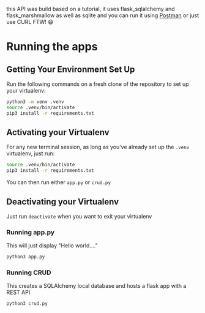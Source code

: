 this API was build based on a tutorial, it uses flask_sqlalchemy and flask_marshmallow as well as sqlite and you can run it using [Postman](https://www.getpostman.com/postman) or just use CURL FTW! :smile:

# Running the apps

## Getting Your Environment Set Up

Run the following commands on a fresh clone of the repository to set up your virtualenv:
```bash
python3 -m venv .venv
source .venv/bin/activate
pip3 install -r requirements.txt
```

## Activating your Virtualenv

For any new terminal session, as long as you've already set up the `.venv` virtualenv, just run:

```bash
source .venv/bin/activate
pip3 install -r requirements.txt
```

You can then run either `app.py` or `crud.py`

## Deactivating your Virtualenv

Just run `deactivate` when you want to exit your virtualenv

### Running app.py

This will just display "Hello world...."

```bash
python3 app.py
```

### Running CRUD

This creates a SQLAlchemy local database and hosts a flask app with a REST API

```bash
python3 crud.py
```

